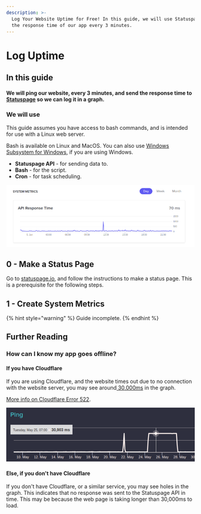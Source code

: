 ```yaml
---
description: >-
  Log Your Website Uptime for Free! In this guide, we will use Statuspage to log
  the response time of our app every 3 minutes.
---
```


# Log Uptime

## In this guide

#### We will ping our website, every 3 minutes, and send the response time to [Statuspage](https://statuspage.io) so we can log it in a graph.

### We will use

This guide assumes you have access to bash commands, and is intended for use with a Linux web server.

Bash is available on Linux and MacOS. You can also use [Windows Subsystem for Windows](https://www.google.com/search?q=windows%20subsystem%20for%20linux), if you are using Windows.

* **Statuspage API** - for sending data to.
* **Bash** - for the script.
* **Cron** - for task scheduling.

![Example Response Time - Discord \(05/06/21\)](../.gitbook/assets/image%20%2847%29.png)

## 0 - Make a Status Page

Go to [statuspage.io](https://statuspage.io), and follow the instructions to make a status page. This is a prerequisite for the following steps.

## 1 - Create System Metrics

{% hint style="warning" %}
Guide incomplete.
{% endhint %}

## Further Reading

### How can I know my app goes offline?

#### If you have Cloudflare

If you are using Cloudflare, and the website times out due to no connection with the website server, you may see around[ 30,000ms](https://accord.statuspage.io/#month) in the graph.

[More info on Cloudflare Error 522](https://support.cloudflare.com/hc/en-us/articles/115003011431-Troubleshooting-Cloudflare-5XX-errors#522error).

![An example from the accord.app status page. ](../.gitbook/assets/image%20%2848%29.png)

#### Else, if you don't have Cloudflare

If you don't have Cloudflare, or a similar service, you may see holes in the graph. This indicates that no response was sent to the Statuspage API in time. This may be because the web page is taking longer than 30,000ms to load.

